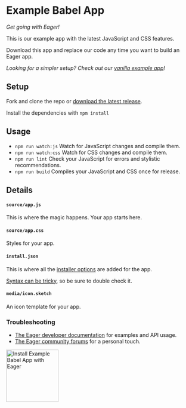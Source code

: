 # Example Babel App

*Get going with Eager!*

This is our example app with the latest JavaScript and CSS features.

Download this app and replace our code any time you want to build an Eager app.

_Looking for a simpler setup? Check out our [vanilla example app](https://github.com/EagerApps/ExampleApp)!_

## Setup

Fork and clone the repo or <a href="https://github.com/EagerApps/ExampleBabelApp/releases/latest" >download the latest release</a>.

Install the dependencies with `npm install`

## Usage

* `npm run watch:js` Watch for JavaScript changes and compile them.
* `npm run watch:css` Watch for CSS changes and compile them.
* `npm run lint` Check your JavaScript for errors and stylistic recommendations.
* `npm run build` Compiles your JavaScript and CSS once for release.

## Details

#### `source/app.js`

This is where the magic happens. Your app starts here.

#### `source/app.css`

Styles for your app.

#### `install.json`

This is where all the <a href="https://eager.io/developer/docs/install-json">installer options</a> are added for the app.

<a href="http://install.json.is/">Syntax can be tricky</a>, so be sure to double check it.

#### `media/icon.sketch`

An icon template for your app.

### Troubleshooting

- <a href="https://eager.io/developer/docs/getting-started">The Eager developer documentation</a> for examples and API usage.
- <a href="http://community.eager.io/">The Eager community forums</a> for a personal touch.

<a href="https://eager.io/app/example-babel-app/install?source=button">
  <img
    src="https://install.eager.io/install-button.png"
    alt="Install Example Babel App with Eager"
    border="0"
    width="140">
</a>
